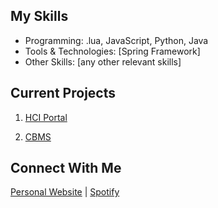 ## My Skills
- Programming: .lua, JavaScript, Python, Java
- Tools & Technologies: [Spring Framework]
- Other Skills: [any other relevant skills]

## Current Projects
1. [HCI Portal](https://github.com/peacdo/hci-portal)

2. [CBMS](https://peacdo.dev)

## Connect With Me
[Personal Website](https://peacdo.dev) | [Spotify](https://open.spotify.com/user/9xxxd9buw9bpmbrojfhpb53me?si=987d88210184436e)
